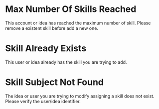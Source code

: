 # Max Number Of Skills Reached

This account or idea has reached the maximum number of skill. Please remove a existent skill before add a new one.

# Skill Already Exists

This user or idea already has the skill you are trying to add.

# Skill Subject Not Found

The idea or user you are trying to modify assigning a skill does not exist. Please verify the user/idea identifier.
